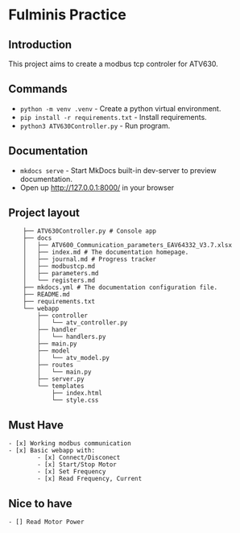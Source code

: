 # Fulminis Practice 

## Introduction

This project aims to create a modbus tcp controler for ATV630.

## Commands

* `python -m venv .venv` - Create a python virtual environment.
* `pip install -r requirements.txt` - Install requirements.
* `python3 ATV630Controller.py` - Run program.

## Documentation

* `mkdocs serve` - Start MkDocs built-in dev-server to preview documentation.
*  Open up http://127.0.0.1:8000/ in your browser

## Project layout
    
        ├── ATV630Controller.py # Console app 
        ├── docs 
        │   ├── ATV600_Communication_parameters_EAV64332_V3.7.xlsx
        │   ├── index.md # The documentation homepage.
        │   ├── journal.md # Progress tracker
        │   ├── modbustcp.md
        │   ├── parameters.md
        │   └── registers.md
        ├── mkdocs.yml # The documentation configuration file.
        ├── README.md
        ├── requirements.txt
        └── webapp
            ├── controller
            │   └── atv_controller.py
            ├── handler
            │   └── handlers.py
            ├── main.py
            ├── model
            │   └── atv_model.py
            ├── routes
            │   └── main.py
            ├── server.py
            └── templates
                ├── index.html
                └── style.css

## Must Have
    - [x] Working modbus communication
    - [x] Basic webapp with:
            - [x] Connect/Disconect
            - [x] Start/Stop Motor
            - [x] Set Frequency
            - [x] Read Frequency, Current
            
## Nice to have
    - [] Read Motor Power


